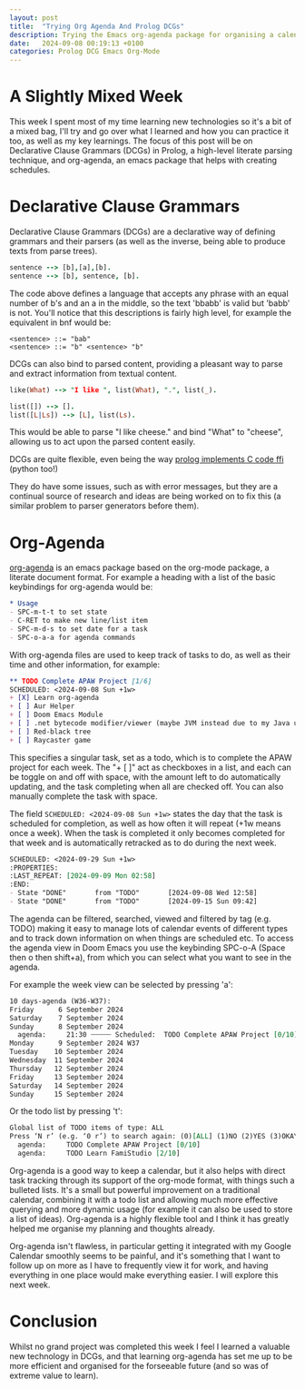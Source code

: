 ```yaml
---
layout: post
title:  "Trying Org Agenda And Prolog DCGs"
description: Trying the Emacs org-agenda package for organising a calendar, and using DCGs, a special parsing technique, in Prolog
date:   2024-09-08 00:19:13 +0100
categories: Prolog DCG Emacs Org-Mode
---
```


# A Slightly Mixed Week
This week I spent most of my time learning new technologies so it's a bit of a mixed bag, I'll try and go over what I learned and how you can practice it too, as well as my key learnings. The focus of this post will be on Declarative Clause Grammars (DCGs) in Prolog, a high-level literate parsing technique, and org-agenda, an emacs package that helps with creating schedules.

# Declarative Clause Grammars
Declarative Clause Grammars (DCGs) are a declarative way of defining grammars and their parsers (as well as the inverse, being able to produce texts from parse trees). 

```prolog
sentence --> [b],[a],[b].
sentence --> [b], sentence, [b].
```

The code above defines a language that accepts any phrase with an equal number of b's and an a in the middle, so the text 'bbabb' is valid but 'babb' is not. You'll notice that this descriptions is fairly high level, for example the equivalent in bnf would be:
```bnf
<sentence> ::= "bab"
<sentence> ::= "b" <sentence> "b"
```

DCGs can also bind to parsed content, providing a pleasant way to parse and extract information from textual content.
```prolog
like(What) --> "I like ", list(What), ".", list(_).

list([]) --> [].
list([L|Ls]) --> [L], list(Ls).
```
This would be able to parse "I like cheese." and bind "What" to "cheese", allowing us to act upon the parsed content easily.

DCGs are quite flexible, even being the way [prolog implements C code ffi](https://github.com/JanWielemaker/ffi) (python too!)

They do have some issues, such as with error messages, but they are a continual source of research and ideas are being worked on to fix this (a similar problem to parser generators before them).

# Org-Agenda
[org-agenda](https://orgmode.org/manual/Agenda-Views.html) is an emacs package based on the org-mode package, a literate document format. For example a heading with a list of the basic keybindings for org-agenda would be:
```org
* Usage
- SPC-m-t-t to set state
- C-RET to make new line/list item
- SPC-m-d-s to set date for a task
- SPC-o-a-a for agenda commands
```

With org-agenda files are used to keep track of tasks to do, as well as their time and other information, for example:
```org
** TODO Complete APAW Project [1/6]
SCHEDULED: <2024-09-08 Sun +1w>
+ [X] Learn org-agenda
+ [ ] Aur Helper
+ [ ] Doom Emacs Module
+ [ ] .net bytecode modifier/viewer (maybe JVM instead due to my Java usage with android)
+ [ ] Red-black tree
+ [ ] Raycaster game
```
This specifies a singular task, set as a todo, which is to complete the APAW project for each week. The "+ [ ]" act as checkboxes in a list, and each can be toggle on and off with space, with the amount left to do automatically updating, and the task completing when all are checked off. You can also manually complete the task with space.

The field ```SCHEDULED: <2024-09-08 Sun +1w>``` states the day that the task is scheduled for completion, as well as how often it will repeat (+1w means once a week). When the task is completed it only becomes completed for that week and is automatically retracked as to do during the next week.
```org
SCHEDULED: <2024-09-29 Sun +1w>
:PROPERTIES:
:LAST_REPEAT: [2024-09-09 Mon 02:58]
:END:
- State "DONE"       from "TODO"       [2024-09-08 Wed 12:58]
- State "DONE"       from "TODO"       [2024-09-15 Sun 09:42]
```

The agenda can be filtered, searched, viewed and filtered by tag (e.g. TODO) making it easy to manage lots of calendar events of different types and to track down information on when things are scheduled etc. To access the agenda view in Doom Emacs you use the keybinding SPC-o-A (Space then o then shift+a), from which you can select what you want to see in the agenda. 

For example the week view can be selected by pressing 'a':
```org
10 days-agenda (W36-W37):
Friday      6 September 2024
Saturday    7 September 2024
Sunday      8 September 2024
  agenda:     21:30 ┄┄┄┄┄ Scheduled:  TODO Complete APAW Project [0/10]
Monday      9 September 2024 W37
Tuesday    10 September 2024
Wednesday  11 September 2024
Thursday   12 September 2024
Friday     13 September 2024
Saturday   14 September 2024
Sunday     15 September 2024
```

Or the todo list by pressing 't':
```org
Global list of TODO items of type: ALL
Press ‘N r’ (e.g. ‘0 r’) to search again: (0)[ALL] (1)NO (2)YES (3)OKAY (4)[X] (5)[?] (6)[-] (7)[ ] (8)KILL (9)DONE (10)IDEA (11)HOLD (12)WAIT (13)STRT (14)LOOP (15)PROJ (16)TODO
  agenda:     TODO Complete APAW Project [0/10]
  agenda:     TODO Learn FamiStudio [2/10]
```

Org-agenda is a good way to keep a calendar, but it also helps with direct task tracking through its support of the org-mode format, with things such a bulleted lists. It's a small but powerful improvement on a traditional calendar, combining it with a todo list and allowing much more effective querying and more dynamic usage (for example it can also be used to store a list of ideas). Org-agenda is a highly flexible tool and I think it has greatly helped me organise my planning and thoughts already.

Org-agenda isn't flawless, in particular getting it integrated with my Google Calendar smoothly seems to be painful, and it's something that I want to follow up on more as I have to frequently view it for work, and having everything in one place would make everything easier. I will explore this next week.

# Conclusion
Whilst no grand project was completed this week I feel I learned a valuable new technology in DCGs, and that learning org-agenda has set me up to be more efficient and organised for the forseeable future (and so was of extreme value to learn).
